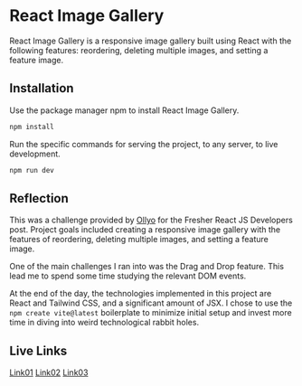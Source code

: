 # React Image Gallery

React Image Gallery is a responsive image gallery built using React with the following features: reordering, deleting multiple images, and setting a feature image.

## Installation

Use the package manager npm to install React Image Gallery.

```bash
npm install
```

Run the specific commands for serving the project, to any server, to live development.

```bash
npm run dev
```

## Reflection

This was a challenge provided by [Ollyo](https://ollyo.com/) for the Fresher React JS Developers post. Project goals included creating a responsive image gallery with the features of reordering, deleting multiple images, and setting a feature image.

One of the main challenges I ran into was the Drag and Drop feature. This lead me to spend some time studying the relevant DOM events.

At the end of the day, the technologies implemented in this project are React and Tailwind CSS, and a significant amount of JSX. I chose to use the `npm create vite@latest` boilerplate to minimize initial setup and invest more time in diving into weird technological rabbit holes.

## Live Links

[Link01](https://react-image-gallery-lovat-two.vercel.app/)
[Link02](https://react-image-gallery-shamonti-haques-projects.vercel.app/)
[Link03](https://react-image-gallery-git-master-shamonti-haques-projects.vercel.app/)
